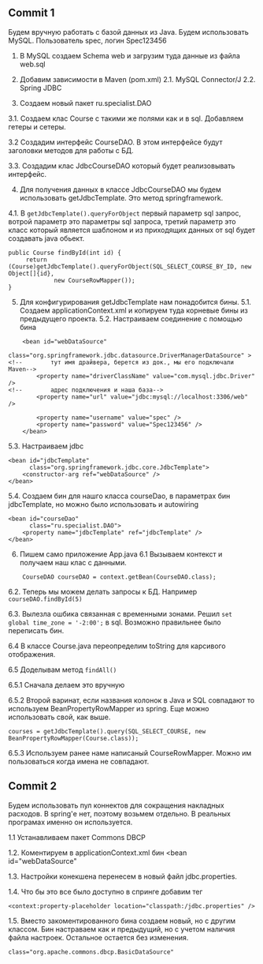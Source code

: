 Commit 1
---------------

Будем вручную работать с базой данных из Java. Будем использовать MySQL. Пользователь spec, логин Spec123456

1. В MySQL создаем Schema web и загрузим туда данные из файла web.sql

2. Добавим зависимости в Maven (pom.xml)
2.1. MySQL Connector/J
2.2. Spring JDBC

3. Создаем новый пакет ru.specialist.DAO

3.1. Создаем клас Course с такими же полями как и в sql. Добавляем гетеры и сетеры.

3.2 Создадим интерфейс CourseDAO. В этом интерфейсе будут заголовки методов для работы с БД.

3.3. Создадим клас JdbcCourseDAO который будет реализовывать интерфейс.

4. Для получения данных в классе JdbcCourseDAO  мы будем использовать getJdbcTemplate. Это метод springframework.

4.1. В `getJdbcTemplate().queryForObject` первый параметр sql запрос, вотрой параметр это параметры sql запроса,
третий параметр это класс который является шаблоном и из приходящих данных от sql будет создавать java обьект.

    public Course findById(int id) { 
         return (Course)getJdbcTemplate().queryForObject(SQL_SELECT_COURSE_BY_ID, new Object[]{id},
                 new CourseRowMapper());
    }
    
5. Для конфигурирования getJdbcTemplate нам понадобится бины. 
5.1. Создаем applicationContext.xml и копируем туда корневые бины из предыдущего проекта.
5.2. Настраиваем соединение с помощью бина
```
    <bean id="webDataSource"
          class="org.springframework.jdbc.datasource.DriverManagerDataSource" >
<!--        тут имя драйвера, берется из док., мы его подключали Maven-->
        <property name="driverClassName" value="com.mysql.jdbc.Driver" />
<!--        адрес подключения и наша база-->
        <property name="url" value="jdbc:mysql://localhost:3306/web" />
        
        <property name="username" value="spec" />
        <property name="password" value="Spec123456" />
    </bean>
```
5.3. Настраиваем jdbc

    <bean id="jdbcTemplate"
          class="org.springframework.jdbc.core.JdbcTemplate">
        <constructor-arg ref="webDataSource" />
    </bean>
    
5.4. Создаем бин для нашго класса  courseDao, в параметрах бин jdbcTemplate, но можно было использовать и autowiring

    <bean id="courseDao"
          class="ru.specialist.DAO">
        <property name="jdbcTemplate" ref="jdbcTemplate" />
    </bean>
    
6. Пишем само приложение App.java
6.1 Вызываем контекст и получаем наш клас с данными.
```
    CourseDAO courseDAO = context.getBean(CourseDAO.class);
```
6.2. Теперь мы можем делать запросы к БД. Например `courseDAO.findById(5)`        

6.3. Вылезла ошбика связанная с временными зонами. Решил `set global time_zone = '-2:00';` в sql. Возможно правильнее было переписать бин.

6.4 В классе Course.java переопределим toString для карсивого отображения.

6.5 Доделывам метод `findAll()`

6.5.1 Сначала делаем это вручную

6.5.2 Второй варинат, если названия колонок в Java и SQL совпадают то используем BeanPropertyRowMapper из spring. Еще можно использовать свой, как выше.

    courses = getJdbcTemplate().query(SQL_SELECT_COURSE, new BeanPropertyRowMapper(Course.class));
    
6.5.3 Используем ранее наме написаный CourseRowMapper. Можно им пользоваться когда имена не совпадают.

Commit 2
---------------

Будем использовать пул коннектов для сокращения накладных расходов. В spring'е нет, поэтому возьмем отдельно. В реальных програмах именно он используется.

1.1 Устанавливаем пакет Commons DBCP

1.2. Коментируем в applicationContext.xml бин  <bean id="webDataSource"

1.3. Настройки конекшена перенесем в новый файл jdbc.properties.

1.4. Что бы это все было доступно в спринге добавим тег 

    <context:property-placeholder location="classpath:/jdbc.properties" />

1.5. Вместо закоментированного бина создаем новый, но с другим классом. 
Бин настраваем как и предыдущий, но с учетом наличия файла настроек. Остальное остается без изменения.

    class="org.apache.commons.dbcp.BasicDataSource"
    